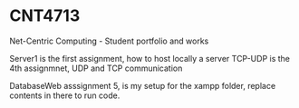 # CNT4713
Net-Centric Computing - Student portfolio and works


Server1 is the first assignment, how to host locally a server
TCP-UDP is the 4th assignmnet, UDP and TCP communication

DatabaseWeb asssignment 5, is my setup for the xampp folder, replace contents in there to run code.
